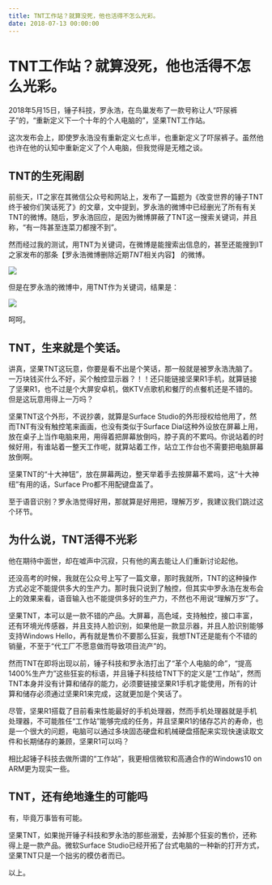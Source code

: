 ```yaml
---
title: TNT工作站？就算没死，他也活得不怎么光彩。
date: 2018-07-13 00:00:00
---
```

# TNT工作站？就算没死，他也活得不怎么光彩。

2018年5月15日，锤子科技，罗永浩，在鸟巢发布了一款号称让人“吓尿裤子”的，“重新定义下一个十年的个人电脑的”，坚果TNT工作站。

这次发布会上，即使罗永浩没有重新定义七点半，也重新定义了吓尿裤子。虽然他也许在他的认知中重新定义了个人电脑，但我觉得是无稽之谈。

## TNT的生死闹剧

前些天，IT之家在其微信公众号和网站上，发布了一篇题为《改变世界的锤子TNT终于被你们笑话死了》的文章，文中提到，罗永浩的微博中已经删光了所有有关TNT的微博。随后，罗永浩回应，是因为微博屏蔽了TNT这一搜索关键词，并且称，“有一阵甚至连菜刀都搜不到”。

然而经过我的测试，用TNT为关键词，在微博是能搜索出信息的，甚至还能搜到IT之家发布的那条【罗永浩微博删除近期*TNT*相关内容】 的微博。

![](/images/tnt微博1.png)

但是在罗永浩的微博中，用TNT作为关键词，结果是：

![](/images/tnt微博2.png)

呵呵。

## TNT，生来就是个笑话。

讲真，坚果TNT这玩意，你要是看不出是个笑话，那一般就是被罗永浩洗脑了。一万块钱买什么不好，买个触控显示器？！！还只能链接坚果R1手机，就算链接了坚果R1，也不过是个大屏安卓机，做KTV点歌机和餐厅的点餐机还是不错的。但是这玩意用得上一万吗？

坚果TNT这个外形，不说抄袭，就算是Surface Studio的外形授权给他用了，然而TNT有没有触控笔来画画，也没有类似于Surface Dial这种外设放在屏幕上用，放在桌子上当作电脑来用，用得着把屏幕放倒吗，脖子真的不累吗。你说站着的时候好用，有谁站着一整天工作呢，就算站着工作，站立工作台也不需要把电脑屏幕放倒啊。

坚果TNT的“十大神钮”，放在屏幕两边，整天举着手去按屏幕不累吗，这“十大神纽”有用的话，Surface Pro都不用配键盘盖了。

至于语音识别？罗永浩觉得好用，那就算是好用把，理解万岁，我建议我们跳过这个环节。

## 为什么说，TNT活得不光彩

他在期待中面世，却在嘘声中沉寂，只有他的离去能让人们重新讨论起他。

还没高考的时候，我就在公众号上写了一篇文章，那时我就所，TNT的这种操作方式必定不能提供多大的生产力。那时我只说到了触控，但其实中罗永浩在发布会上的效果来看，语音输入也不能提供多好的生产力，不然也不用说“理解万岁”了。

坚果TNT，本可以是一款不错的产品。大屏幕，高色域，支持触控，接口丰富，还有环境光传感器，并且支持人脸识别，如果他是一款显示器，并且人脸识别能够支持Windows Hello，再有就是售价不要那么狂妄，我想TNT还是能有个不错的销量，不至于“代工厂不愿意做而导致项目流产”的。

然而TNT在即将出现以前，锤子科技和罗永浩打出了“革个人电脑的命”，“提高1400%生产力”这些狂妄的标语，并且锤子科技给TNT下的定义是“工作站”，然而TNT本身并没有计算和储存的能力，必须要链接坚果R1手机才能使用，所有的计算和储存必须通过坚果R1来完成，这就更加是个笑话了。

尽管，坚果R1搭载了目前看来性能最好的手机处理器，然而手机处理器就是手机处理器，不可能胜任“工作站”能够完成的任务，并且坚果R1的储存芯片的寿命，也是一个很大的问题，电脑可以通过多块固态硬盘和机械硬盘搭配来实现快速读取文件和长期储存的兼顾，坚果R1可以吗？

相比起锤子科技去做所谓的“工作站”，我更相信微软和高通合作的Windows10 on ARM更为现实一些。

## TNT，还有绝地逢生的可能吗

有，毕竟万事皆有可能。

坚果TNT，如果抛开锤子科技和罗永浩的那些溺爱，去掉那个狂妄的售价，还称得上是一款产品。微软Surface Studio已经开拓了台式电脑的一种新的打开方式，坚果TNT只是一个拙劣的模仿者而已。

以上。
